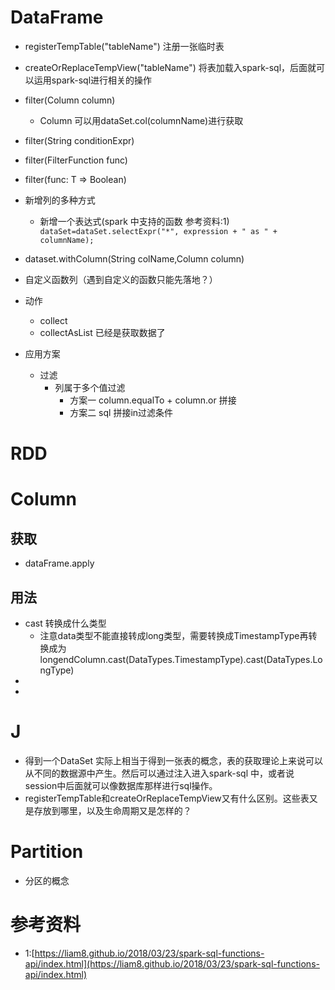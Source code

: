 # DataFrame
+ registerTempTable("tableName") 注册一张临时表
+ createOrReplaceTempView("tableName") 将表加载入spark-sql，后面就可以运用spark-sql进行相关的操作
+ filter(Column column)
   + Column 可以用dataSet.col(columnName)进行获取
+ filter(String conditionExpr)
+ filter(FilterFunction func)
+ filter(func: T => Boolean)

+ 新增列的多种方式
   + 新增一个表达式(spark 中支持的函数 参考资料:1)
   `        dataSet=dataSet.selectExpr("*", expression + " as " + columnName);
  `
+ dataset.withColumn(String colName,Column column)
+ 自定义函数列（遇到自定义的函数只能先落地？）


+ 动作
    + collect
    + collectAsList 已经是获取数据了

+ 应用方案
   + 过滤
       + 列属于多个值过滤
          + 方案一 column.equalTo + column.or 拼接
          + 方案二 sql 拼接in过滤条件

# RDD

# Column
## 获取
+ dataFrame.apply
## 用法
+ cast 转换成什么类型
    + 注意data类型不能直接转成long类型，需要转换成TimestampType再转换成为longendColumn.cast(DataTypes.TimestampType).cast(DataTypes.LongType)
+ 
+ 


# J
+ 得到一个DataSet<Row> 实际上相当于得到一张表的概念，表的获取理论上来说可以从不同的数据源中产生。然后可以通过注入进入spark-sql 中，或者说session中后面就可以像数据库那样进行sql操作。
+ registerTempTable和createOrReplaceTempView又有什么区别。这些表又是存放到哪里，以及生命周期又是怎样的？

# Partition
+ 分区的概念


# 参考资料
+ 1:[https://liam8.github.io/2018/03/23/spark-sql-functions-api/index.html](https://liam8.github.io/2018/03/23/spark-sql-functions-api/index.html)
